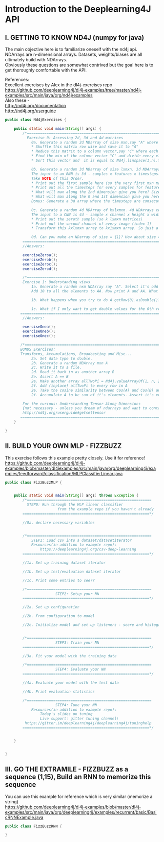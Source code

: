 # Introduction to the Deeplearning4J API 

## I. GETTING TO KNOW ND4J (numpy for java)

The main objective here is to familiarize oneself with the nd4j api.  
NDArrays are n-dimensional arrays. Datasets, weights/biases are all ultimately build with NDArrays.  
Obviously these questions are somewhat contrived but the goal here is to get thoroughly comfortable with the API.  

References:  
    Excellent exercises by Alex in the dl4j-exercises repo  
    https://github.com/deeplearning4j/dl4j-examples/tree/master/nd4j-examples/src/main/java/org/nd4j/examples  
    Also these -  
    http://nd4j.org/documentation  
    http://nd4j.org/userguide  

```java
public class Nd4jExercises {

    public static void main(String[] args) {
        /*==============================================================================================
          Exercise 0: Accessing 2d, 3d and 4d matrices
            0a. Generate a random 2d NDarray of size mxn,say "A" where the rows are multiples of each other(1,2,..n)
            * Shuffle this matrix row wise and save it to "A"
            * Reduce this matrix to a column vector,say "C" where each element is the average of a row.
            * Find the min of the column vector "C" and divide every element by it.
            * Sort this vector and  it is equal to Nd4j.linspace(1,n).transpose()

            0b. Generate a random 3d NDarray of size lxmxn. 3d NDArrays come up when doing RNNS.
            The input to an RNN is 3d - samples x features x timesteps.
            Take NOTE of this Order.
            * Print out the first sample here (so the very first mxn matrices).
            * Print out all the timesteps for every samples for feature 0.
            * What will max along the 2nd dimension give you here? Size of this array?
            * What will max along the 0 and 1st dimension give you here? Size of this array?
            Bonus: Generate a 3d array where the timesteps are consecutive numbers and the features are multiples of each other.

            0c. Generate a random 4d NDArray of kxlxmxn. 4d NDArrays come up when doing CNNs.
            The input to a CNN is 4d - sample x channel x height x width
            * Print out the zeroth sample (so k lxmxn matrices)
            * Print out the second channel of every image (index 1)
            * Transform this kxlxmxn array to kx1xmxn array. So just a single channel which is the average of all "l" channels

            0d. Can you make an NDarray of size = {1}? How about size = {5}?
        ===============================================================================================*/
        //Answers:

        exerciseZeroa();
        exerciseZerob();
        exerciseZeroc();
        exerciseZerod();

        /*==============================================================================================
        Exercise 1: Understanding views
            1a. Generate a random nxm NDArray say "A". Select it's odd numbered columns and write them to a new array "AA".
            Add 10 to all the elements to AA. Now print A and AA. What happened to A?

            1b. What happens when you try to do A.getRow(0).asDouble()? How many values is that returning?

            1c. What if I only want to get double values for the 0th row.
       ===============================================================================================*/
        //Answers:

        exerciseOnea();
        exerciseOneb();
        exerciseOnec();

       /*==============================================================================================
       BONUS Exercises:
       Transforms, Accumulations, Broadcasting and Misc...
            2a. Set data type to double.
            2b. Generate a random NDArray mxn A
            2c. Write it to a file.
            2d. Read it back in as another array B
            2e. Assert A == B
            2e. Make another array allTwoPi = Nd4j.valueArrayOf(1, n, 2*pi))
            2f. Add (inplace) allTwoPi to every row in A
            2e. Take the cosine similarity between Cos(A) and Cos(B) and write to A. Assert A is all 1s.
            2f. Accumulate A to be sum of it's elements. Assert it's equal to m. Watch for double vs float vs int!

        For the curious: Understanding Tensor Along Dimensions
        {not necessary - unless you dream of ndarrays and want to contribute to nd4j}
        http://nd4j.org/userguide#getsettensor
       ================================================================================================*/
    }

}
```

## II. BUILD YOUR OWN MLP - FIZZBUZZ
This exercise follows this example pretty closely. Use it for reference! 
https://github.com/deeplearning4j/dl4j-examples/blob/master/dl4jexamples/src/main/java/org/deeplearning4j/examples/feedforward/classification/MLPClassifierLinear.java

```java
public class FizzBuzzMLP {


    public static void main(String[] args) throws Exception {
        /*=========================================================
          STEP0: Run through the MLP linear classifier
                        from the example repo if you haven't already
        ==========================================================*/

        //0a. declare necessary variables


        /*=========================================================
            STEP1: Load csv into a dataset/datasetiterator
            Resources(in addition to example repo):
                https://deeplearning4j.org/csv-deep-learning
        ==========================================================*/

        //1a. Set up training dataset iterator

        //1b. Set up test/evaluation dataset iterator

        //1c. Print some entries to see??

        /*=========================================================
                       STEP2: Setup your NN
        ==========================================================*/

        //2a. Set up configuration

        //2b. From configuration to model

        //2c. Initialize model and set up listeners - score and histogram


        /*=========================================================
                       STEP3: Train your NN
        ==========================================================*/

        //3a. Fit your model with the training data 

        /*=========================================================
                       STEP4: Evaluate your NN
        ==========================================================*/

        //4a. Evaluate your model with the test data

        //4b. Print evaluation statistics

        /*=========================================================
                       STEP4: Tune your NN
            Resources(in addition to example repo):
                Today's slides on tuning
                Live support: gitter tuning channel!
         https://gitter.im/deeplearning4j/deeplearning4j/tuninghelp
        ==========================================================*/


    }


}
```

## III. GO THE EXTRAMILE - FIZZBUZZ as a sequence (1,15), Build an RNN to memorize this sequence

You can use this example for reference which is very similar (memorize a string)  
https://github.com/deeplearning4j/dl4j-examples/blob/master/dl4j-examples/src/main/java/org/deeplearning4j/examples/recurrent/basic/BasicRNNExample.java  

```java
public class FizzBuzzRNN {

}
```

